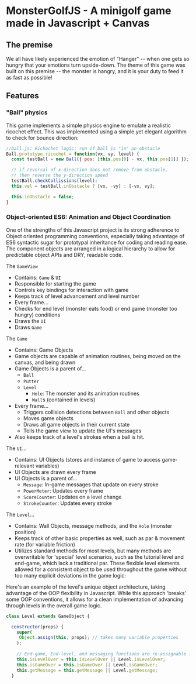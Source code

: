 # MonsterGolfJS - A minigolf game made in Javascript + Canvas

## The premise

We all have likely experienced the emotion of "Hanger" -- when one gets so hungry that your emotions turn upside-down. The theme of this game was built on this premise -- the monster is hangry, and it is your duty to feed it as fast as possible!

## Features

### "Ball" physics

This game implements a simple physics engine to emulate a realistic ricochet effect. This was implemented using a simple yet elegant algorithm to check for bounce direction:

```Javascript
//ball.js: Richochet logic; run if ball is "in" an obstacle
Ball.prototype.ricochet = function(vx, vy, level) {
  const testBall = new Ball({ pos: [this.pos[0] - vx, this.pos[1]] });

  // if reversal of x-direction does not remove from obstacle,
  // then reverse the y-direction speed
  testBall.checkCollissions(level);
  this.vel = testBall.inObstacle ? [vx, -vy] : [-vx, vy];

  this.inObstacle = false;
}
```

### Object-oriented ES6: Animation and Object Coordination

One of the strengths of this Javascript project is its strong adherence to Object oriented programming conventions, especially taking advantage of ES6 syntactic sugar for prototypal inheritance for coding and reading ease. The component objects are arranged in a logical hierarchy to allow for predictable object APIs and DRY, readable code.

The `GameView`
 * Contains: `Game` & `UI`
 * Responsible for starting the game
 * Controls key bindings for interaction with game
 * Keeps track of level advancement and level number
 * Every frame...
  * Checks for end level (monster eats food) or end game (monster too hungry) conditions
  * Draws the `UI`
  * Draws `Game`

The `Game`
* Contains: Game Objects
* Game objects are capable of animation routines, being moved on the canvas, and being drawn
* Game Objects is a parent of...
  * `Ball`
  * `Putter`
  * `Level`
    * `Hole`: The monster and its animation routines
    * `Wall`s (contained in levels)
* Every frame...
  * Triggers collision detections between `Ball` and other objects
  * Moves game objects
  * Draws all game objects in their current state
  * Tells the game view to update the UI's messages
* Also keeps track of a level's strokes when a ball is hit.

The `UI`...
* Contains: UI Objects (stores and instance of game to access game-relevant variables)
* UI Objects are drawn every frame
* UI Objects is a parent of...
  * `Message`: In-game messages that update on every stroke
  * `PowerMeter`: Updates every frame
  * `ScoreCounter`: Updates on a level change
  * `StrokeCounter`: Updates every stroke

The `Level`...
* Contains: Wall Objects, message methods, and the `Hole` (monster position)
* Keeps track of other basic properties as well, such as par & movement rate (for variable friction)
* Utilizes standard methods for most levels, but many methods are overwritable for 'special' level scenarios, such as the tutorial level and end-game, which lack a traditional par. These flexible level elements allowed for a consistent object to be used throughout the game without too many explicit deviations in the game logic:

Here's an example of the level's unique object architecture, taking advantage of the OOP flexibility in Javascript. While this approach 'breaks' some OOP conventions, it allows for a clean implementation of advancing through levels in the overall game logic.

```Javascript
class Level extends GameObject {

  constructor(props) {
    super(
     Object.assign(this, props); // takes many variable properties
    );
    
    // End-game, End-level, and messaging functions are re-assignable for special scenarios
    this.isLevelOver = this.isLevelOver || Level.isLevelOver;
    this.isGameOver = this.isGameOver || Level.isGameOver;
    this.getMessage = this.getMessage || Level.getMessage;
  }
```

```Javascript
